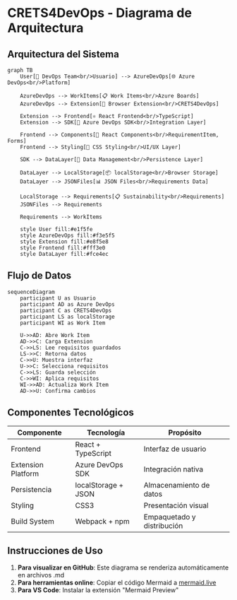 # CRETS4DevOps - Diagrama de Arquitectura

## Arquitectura del Sistema

```mermaid
graph TB
    User[👤 DevOps Team<br/>Usuario] --> AzureDevOps[🌐 Azure DevOps<br/>Platform]
    
    AzureDevOps --> WorkItems[📋 Work Items<br/>Azure Boards]
    AzureDevOps --> Extension[📱 Browser Extension<br/>CRETS4DevOps]
    
    Extension --> Frontend[⚛️ React Frontend<br/>TypeScript]
    Extension --> SDK[🔧 Azure DevOps SDK<br/>Integration Layer]
    
    Frontend --> Components[🧩 React Components<br/>RequirementItem, Forms]
    Frontend --> Styling[🎨 CSS Styling<br/>UI/UX Layer]
    
    SDK --> DataLayer[💾 Data Management<br/>Persistence Layer]
    
    DataLayer --> LocalStorage[📦 localStorage<br/>Browser Storage]
    DataLayer --> JSONFiles[📊 JSON Files<br/>Requirements Data]
    
    LocalStorage --> Requirements[📋 Sustainability<br/>Requirements]
    JSONFiles --> Requirements
    
    Requirements --> WorkItems
    
    style User fill:#e1f5fe
    style AzureDevOps fill:#f3e5f5
    style Extension fill:#e8f5e8
    style Frontend fill:#fff3e0
    style DataLayer fill:#fce4ec
```

## Flujo de Datos

```mermaid
sequenceDiagram
    participant U as Usuario
    participant AD as Azure DevOps
    participant C as CRETS4DevOps
    participant LS as localStorage
    participant WI as Work Item
    
    U->>AD: Abre Work Item
    AD->>C: Carga Extension
    C->>LS: Lee requisitos guardados
    LS->>C: Retorna datos
    C->>U: Muestra interfaz
    U->>C: Selecciona requisitos
    C->>LS: Guarda selección
    C->>WI: Aplica requisitos
    WI->>AD: Actualiza Work Item
    AD->>U: Confirma cambios
```

## Componentes Tecnológicos

| Componente | Tecnología | Propósito |
|------------|------------|-----------|
| Frontend | React + TypeScript | Interfaz de usuario |
| Extension Platform | Azure DevOps SDK | Integración nativa |
| Persistencia | localStorage + JSON | Almacenamiento de datos |
| Styling | CSS3 | Presentación visual |
| Build System | Webpack + npm | Empaquetado y distribución |

## Instrucciones de Uso

1. **Para visualizar en GitHub**: Este diagrama se renderiza automáticamente en archivos .md
2. **Para herramientas online**: Copiar el código Mermaid a [mermaid.live](https://mermaid.live)
3. **Para VS Code**: Instalar la extensión "Mermaid Preview"
